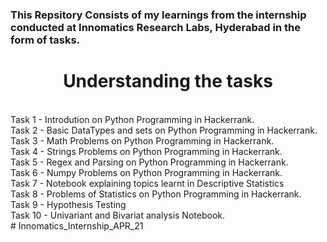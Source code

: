 <h3>This Repsitory Consists of my learnings from the internship conducted at Innomatics Research Labs, Hyderabad in the form of tasks.</h3>
<h1 align= 'center'>Understanding the tasks </h1><br />
Task 1 - Introdution on Python Programming in Hackerrank.<br />
Task 2 - Basic DataTypes and sets on Python Programming in Hackerrank.<br />
Task 3 - Math Problems on Python Programming in Hackerrank.<br />
Task 4 - Strings Problems on Python Programming in Hackerrank.<br />
Task 5 - Regex and Parsing on Python Programming in Hackerrank.<br />
Task 6 - Numpy Problems on Python Programming in Hackerrank.<br />
Task 7 - Notebook explaining topics learnt in Descriptive Statistics <br />
Task 8 - Problems of Statistics on Python Programming in Hackerrank. <br />
Task 9 - Hypothesis Testing<br />
Task 10 - Univariant and Bivariat analysis Notebook.<br />
# Innomatics_Internship_APR_21
